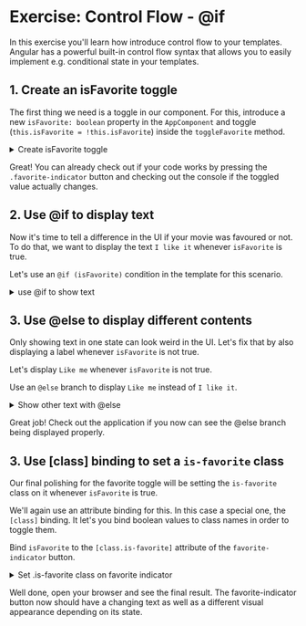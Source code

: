 # Exercise: Control Flow - @if

In this exercise you'll learn how introduce control flow to your templates. Angular has a powerful built-in control flow
syntax that allows you to easily implement e.g. conditional state in your templates.

## 1. Create an isFavorite toggle

The first thing we need is a toggle in our component. For this, introduce a new `isFavorite: boolean` property in the `AppComponent`
and toggle (`this.isFavorite = !this.isFavorite`) inside the `toggleFavorite` method.

<details>
  <summary>Create isFavorite toggle</summary>

```ts
// src/app/app.component.ts

/* component decorator */
export class AppComponent {

  /* code before */
  
  isFavorite = false;

  toggleFavorite(movie) {
    this.isFavorite = !this.isFavorite;
    console.log('toggled', movie, this.isFavorite);
  }
}

```

</details>


Great! You can already check out if your code works by pressing the `.favorite-indicator` button and checking out the console if the 
toggled value actually changes.

## 2. Use @if to display text

Now it's time to tell a difference in the UI if your movie was favoured or not. 
To do that, we want to display the text `I like it` whenever `isFavorite` is true.

Let's use an `@if (isFavorite)` condition in the template for this scenario.


<details>
  <summary>use @if to show text</summary>

```html
<!-- app.component.ts -->

<button class="favorite-indicator" (click)="toggleFavorite(movie)">
  @if (isFavorite) {
    I like it
  }
</button>

```

</details>

## 3. Use @else to display different contents

Only showing text in one state can look weird in the UI. Let's fix that by also displaying a label whenever
`isFavorite` is not true.

Let's display `Like me` whenever `isFavorite` is not true.

Use an `@else` branch to display `Like me` instead of `I like it`.

<details>
  <summary>Show other text with @else</summary>

```html
<!-- app.component.ts -->

<button class="favorite-indicator" (click)="toggleFavorite(movie)">
  @if (isFavorite) {
    I like it
  } @else {
    Like me
  }
</button>

```

</details>

Great job! Check out the application if you now can see the @else branch being displayed properly.

## 3. Use [class] binding to set a `is-favorite` class

Our final polishing for the favorite toggle will be setting the `is-favorite` class on it whenever
`isFavorite` is true.

We'll again use an attribute binding for this. In this case a special one, the `[class]` binding. It let's you
bind boolean values to class names in order to toggle them.

Bind `isFavorite` to the `[class.is-favorite]` attribute of the `favorite-indicator` button.

<details>
  <summary>Set .is-favorite class on favorite indicator</summary>

```html
<!-- app.component.ts -->

<button
  class="favorite-indicator"
  [class.is-favorite]="isFavorite"
  (click)="toggleFavorite(movie)">
    @if (isFavorite) {
      I like it
    } @else {
      Like me
    }
</button>

```

</details>

Well done, open your browser and see the final result. The favorite-indicator button now should have a changing text
as well as a different visual appearance depending on its state.
